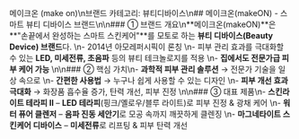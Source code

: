 메이크온 (make on)\n브랜드 카테고리: 뷰티디바이스\n## 메이크온(makeON) - 스마트 뷰티 디바이스 브랜드\n\n### ① 브랜드 개요\n**메이크온(makeON)**은 **"손끝에서 완성하는 스마트 스킨케어"**를 모토로 하는 **뷰티 디바이스(Beauty Device) 브랜드**다.  \n- 2014년 아모레퍼시픽이 론칭  \n- 피부 관리 효과를 극대화할 수 있는 **LED, 미세전류, 초음파** 등의 뷰티 테크놀로지를 적용  \n- **집에서도 전문가급 피부 케어 가능**  \n\n### ② 핵심 가치\n- **과학적 피부 관리 솔루션** → 전문가 기술을 일상 속으로  \n- **간편한 사용법** → 누구나 쉽게 사용할 수 있는 디자인  \n- **피부 개선 효과 극대화** → 화장품 흡수율 증가, 탄력 개선, 피부 진정  \n\n### ③ 대표 제품\n- **스킨라이트 테라피 II** – **LED 테라피**(핑크/옐로우/블루 라이트)로 피부 진정 & 광채 케어  \n- **워터 퓨어 클렌저** – **음파 진동 세안기**로 모공 속까지 깨끗하게 클렌징  \n- **마그네타이트 스킨케어 디바이스** – **미세전류**로 리프팅 & 피부 탄력 개선